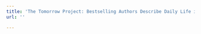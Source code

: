 ```yaml
---
title: 'The Tomorrow Project: Bestselling Authors Describe Daily Life in the Future'
url: ''

---
```

